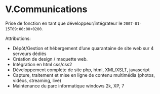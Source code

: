 # V.Communications

Prise de fonction en tant que développeur/intégrateur le `2007-01-15T09:00:00+0200`.

Attributions:

 - Dépôt/Gestion et hébergement d’une quarantaine de site web sur 4 serveurs dédiés
 - Création de design / maquette web.
 - Intégration en html css/css2
 - Développement complète de site php, html, XML/XSLT, javascript
 - Capture, traitement et mise en ligne de contenu multimédia (photos, vidéos, streaming,
live)
 - Maintenance du parc informatique windows 2k, XP, 7
